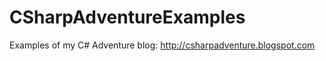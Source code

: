 CSharpAdventureExamples
=======================

Examples of my C# Adventure blog: http://csharpadventure.blogspot.com
